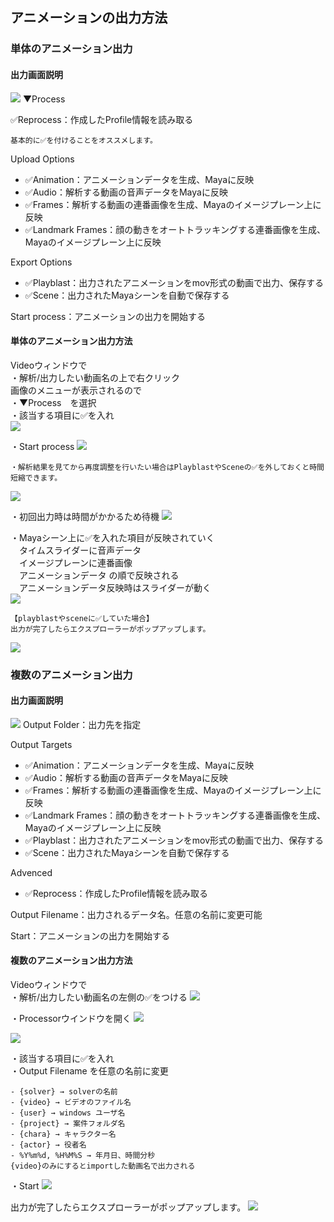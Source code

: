 ## アニメーションの出力方法

### 単体のアニメーション出力

#### 出力画面説明

![](images/A001.png)
▼Process  

✅Reprocess：作成したProfile情報を読み取る  
```{note}
基本的に✅を付けることをオススメします。
```

Upload Options
- ✅Animation：アニメーションデータを生成、Mayaに反映  
- ✅Audio：解析する動画の音声データをMayaに反映  
- ✅Frames：解析する動画の連番画像を生成、Mayaのイメージプレーン上に反映  
- ✅Landmark Frames：顔の動きをオートトラッキングする連番画像を生成、Mayaのイメージプレーン上に反映    

Export Options  
- ✅Playblast：出力されたアニメーションをmov形式の動画で出力、保存する  
- ✅Scene：出力されたMayaシーンを自動で保存する  

Start process：アニメーションの出力を開始する

#### 単体のアニメーション出力方法

Videoウィンドウで  
・解析/出力したい動画名の上で右クリック   
画像のメニューが表示されるので  
・▼Process　を選択  
・該当する項目に✅を入れ  
![](images/A002.png)

・Start process
![](images/A004.png)

```{note}
・解析結果を見てから再度調整を行いたい場合はPlayblastやSceneの✅を外しておくと時間短縮できます。
```
![](images/A003.png)

・初回出力時は時間がかかるため待機
![](images/A005.png)

・Mayaシーン上に✅を入れた項目が反映されていく  
　タイムスライダーに音声データ  
　イメージプレーンに連番画像  
　アニメーションデータ の順で反映される  
　アニメーションデータ反映時はスライダーが動く  
![](images/image133.png)

```{note}
【playblastやsceneに✅していた場合】  
出力が完了したらエクスプローラーがポップアップします。  
```
![](images/image127.png)


### 複数のアニメーション出力

#### 出力画面説明

![](images/A006.png)
Output Folder：出力先を指定  

Output Targets  
- ✅Animation：アニメーションデータを生成、Mayaに反映  
- ✅Audio：解析する動画の音声データをMayaに反映  
- ✅Frames：解析する動画の連番画像を生成、Mayaのイメージプレーン上に反映  
- ✅Landmark Frames：顔の動きをオートトラッキングする連番画像を生成、Mayaのイメージプレーン上に反映  
- ✅Playblast：出力されたアニメーションをmov形式の動画で出力、保存する  
- ✅Scene：出力されたMayaシーンを自動で保存する  

Advenced  
- ✅Reprocess：作成したProfile情報を読み取る 

Output Filename：出力されるデータ名。任意の名前に変更可能

Start：アニメーションの出力を開始する

#### 複数のアニメーション出力方法

Videoウィンドウで  
・解析/出力したい動画名の左側の✅をつける
![](images/A007.png)

・Processorウインドウを開く
![](images/A008.png)
<br>

![](images/P37_processorWindow.PNG)

・該当する項目に✅を入れ  
・Output Filename を任意の名前に変更
```{note}
- {solver} → solverの名前
- {video} → ビデオのファイル名
- {user} → windows ユーザ名
- {project} → 案件フォルダ名
- {chara} → キャラクター名
- {actor} → 役者名
- %Y%m%d, %H%M%S → 年月日、時間分秒
{video}のみにするとimportした動画名で出力される
```
・Start
![](images/A009.png)

出力が完了したらエクスプローラーがポップアップします。
![](images/image136.png)  
